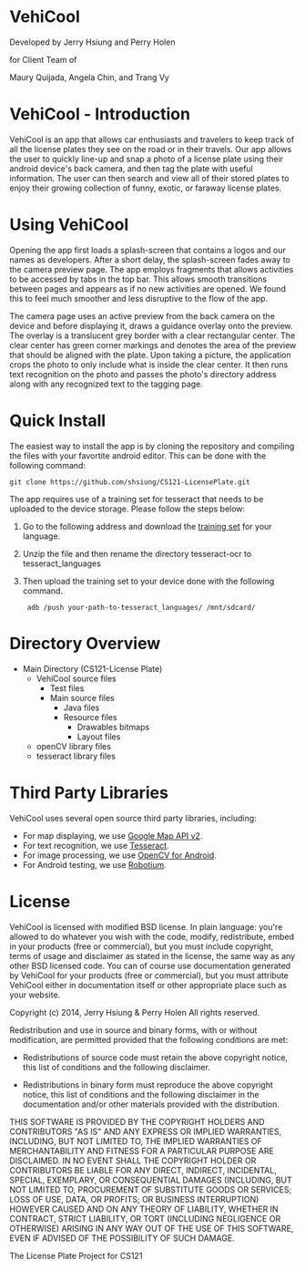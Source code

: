 VehiCool
==================

Developed by Jerry Hsiung and Perry Holen

for Client Team of

Maury Quijada, Angela Chin, and Trang Vy

VehiCool - Introduction
==================
VehiCool is an app that allows car enthusiasts and travelers to keep track of all the license plates
they see on the road or in their travels. Our app allows the user to quickly line-up and snap a
photo of a license plate using their android device's back camera, and then tag the plate with
useful information. The user can then search and view all of their stored plates to enjoy their
growing collection of funny, exotic, or faraway license plates.

Using VehiCool
==================
Opening the app first loads a splash-screen that contains a logos and our names as developers.
After a short delay, the splash-screen fades away to the camera preview page. The app employs
fragments that allows activities to be accessed by tabs in the top bar. This allows smooth
transitions between pages and appears as if no new activities are opened. We found this to feel
much smoother and less disruptive to the flow of the app.

The camera page uses an active preview from the back camera on the device and before displaying it,
draws a guidance overlay onto the preview. The overlay is a translucent grey border with a clear
rectangular center. The clear center has green corner markings and denotes the area of the preview
that should be aligned with the plate. Upon taking a picture, the application crops the photo to
only include what is inside the clear center. It then runs text recognition on the photo and
passes the photo's directory address along with any recognized text to the tagging page.

Quick Install
==================
The easiest way to install the app is by cloning the repository and compiling the files with your
favortite android editor. This can be done with the following command:

	git clone https://github.com/shsiung/CS121-LicensePlate.git

The app requires use of a training set for tesseract that needs to be uploaded to the device storage.
Please follow the steps below:

1. Go to the following address and download the [training set](https://code.google.com/p/tesseract-ocr/downloads/list.) 
for your language.
2. Unzip the file and then rename the directory tesseract-ocr to tesseract_languages 
3. Then upload the training set to your device done with the following command.
	

		adb /push your-path-to-tesseract_languages/ /mnt/sdcard/

Directory Overview
==================
- Main Directory (CS121-License Plate)
	- VehiCool source files 
		- Test files
		- Main source files
			- Java files
			- Resource files
				- Drawables bitmaps 
				- Layout files
	- openCV library files 
	- tesseract library files

Third Party Libraries
==================
VehiCool uses several open source third party libraries, including:

- For map displaying, we use [Google Map API v2](https://developers.google.com/maps/documentation/android/).
- For text recognition, we use [Tesseract](https://code.google.com/p/tesseract-ocr/).
- For image processing, we use [OpenCV for Android](http://opencv.org/platforms/android.html).
- For Android testing, we use [Robotium](https://code.google.com/p/robotium/).

License
=======

VehiCool is licensed with modified BSD license. In plain language: you're allowed to do whatever
you wish with the code, modify, redistribute, embed in your products (free or commercial), but you
 must include copyright, terms of usage and disclaimer as stated in the license, the same way as
 any other BSD licensed code. You can of course use documentation generated by VehiCool for your
 products (free or commercial), but you must attribute VehiCool either in documentation itself or
 other appropriate place such as your website.

Copyright (c) 2014, Jerry Hsiung & Perry Holen
All rights reserved.

Redistribution and use in source and binary forms, with or without
modification, are permitted provided that the following conditions are met:

* Redistributions of source code must retain the above copyright notice, this
  list of conditions and the following disclaimer.

* Redistributions in binary form must reproduce the above copyright notice,
  this list of conditions and the following disclaimer in the documentation
  and/or other materials provided with the distribution.

THIS SOFTWARE IS PROVIDED BY THE COPYRIGHT HOLDERS AND CONTRIBUTORS "AS IS"
AND ANY EXPRESS OR IMPLIED WARRANTIES, INCLUDING, BUT NOT LIMITED TO, THE
IMPLIED WARRANTIES OF MERCHANTABILITY AND FITNESS FOR A PARTICULAR PURPOSE ARE
DISCLAIMED. IN NO EVENT SHALL THE COPYRIGHT HOLDER OR CONTRIBUTORS BE LIABLE
FOR ANY DIRECT, INDIRECT, INCIDENTAL, SPECIAL, EXEMPLARY, OR CONSEQUENTIAL
DAMAGES (INCLUDING, BUT NOT LIMITED TO, PROCUREMENT OF SUBSTITUTE GOODS OR
SERVICES; LOSS OF USE, DATA, OR PROFITS; OR BUSINESS INTERRUPTION) HOWEVER
CAUSED AND ON ANY THEORY OF LIABILITY, WHETHER IN CONTRACT, STRICT LIABILITY,
OR TORT (INCLUDING NEGLIGENCE OR OTHERWISE) ARISING IN ANY WAY OUT OF THE USE
OF THIS SOFTWARE, EVEN IF ADVISED OF THE POSSIBILITY OF SUCH DAMAGE.



The License Plate Project for CS121
